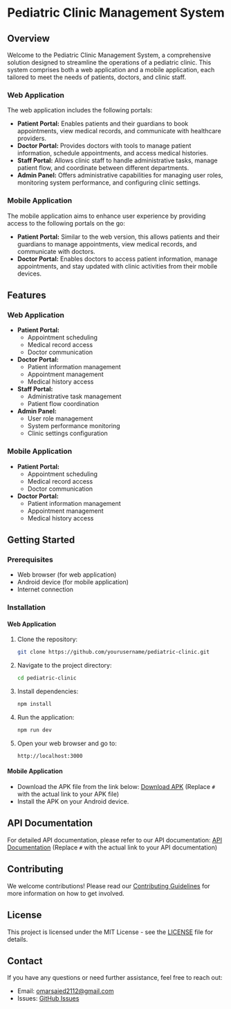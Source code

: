 # Pediatric Clinic Management System

## Overview

Welcome to the Pediatric Clinic Management System, a comprehensive solution designed to streamline the operations of a pediatric clinic. This system comprises both a web application and a mobile application, each tailored to meet the needs of patients, doctors, and clinic staff. 

### Web Application

The web application includes the following portals:
- **Patient Portal:** Enables patients and their guardians to book appointments, view medical records, and communicate with healthcare providers.
- **Doctor Portal:** Provides doctors with tools to manage patient information, schedule appointments, and access medical histories.
- **Staff Portal:** Allows clinic staff to handle administrative tasks, manage patient flow, and coordinate between different departments.
- **Admin Panel:** Offers administrative capabilities for managing user roles, monitoring system performance, and configuring clinic settings.

### Mobile Application

The mobile application aims to enhance user experience by providing access to the following portals on the go:
- **Patient Portal:** Similar to the web version, this allows patients and their guardians to manage appointments, view medical records, and communicate with doctors.
- **Doctor Portal:** Enables doctors to access patient information, manage appointments, and stay updated with clinic activities from their mobile devices.

## Features

### Web Application
- **Patient Portal:**
  - Appointment scheduling
  - Medical record access
  - Doctor communication
- **Doctor Portal:**
  - Patient information management
  - Appointment management
  - Medical history access
- **Staff Portal:**
  - Administrative task management
  - Patient flow coordination
- **Admin Panel:**
  - User role management
  - System performance monitoring
  - Clinic settings configuration

### Mobile Application
- **Patient Portal:**
  - Appointment scheduling
  - Medical record access
  - Doctor communication
- **Doctor Portal:**
  - Patient information management
  - Appointment management
  - Medical history access

## Getting Started

### Prerequisites

- Web browser (for web application)
- Android device (for mobile application)
- Internet connection

### Installation

#### Web Application
1. Clone the repository:
    ```bash
    git clone https://github.com/yourusername/pediatric-clinic.git
    ```
2. Navigate to the project directory:
    ```bash
    cd pediatric-clinic
    ```
3. Install dependencies:
    ```bash
    npm install
    ```
4. Run the application:
    ```bash
    npm run dev
    ```
5. Open your web browser and go to:
    ```
    http://localhost:3000
    ```

#### Mobile Application
- Download the APK file from the link below:
  [Download APK](https://drive.google.com/uc?export=download&id=1SytD4rQxmdjy4ixm1Odtz4UqUjFXSlVc
) (Replace `#` with the actual link to your APK file)
- Install the APK on your Android device.

## API Documentation

For detailed API documentation, please refer to our API documentation:
[API Documentation](#) (Replace `#` with the actual link to your API documentation)

## Contributing

We welcome contributions! Please read our [Contributing Guidelines](CONTRIBUTING.md) for more information on how to get involved.

## License

This project is licensed under the MIT License - see the [LICENSE](LICENSE) file for details.

## Contact

If you have any questions or need further assistance, feel free to reach out:

- Email: omarsaied2112@gmail.com
- Issues: [GitHub Issues](https://github.com/3marsaied/pediatric-pulse)
